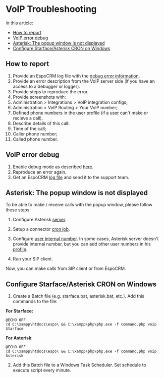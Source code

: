 # VoIP Troubleshooting

In this article:

* [How to report](#how-to-report)
* [VoIP error debug](#voip-error-debug)
* [Asterisk: The popup window is not displayed](#asterisk-the-popup-window-is-not-displayed)
* [Configure Starface/Asterisk CRON on Windows](#configure-starfaceasterisk-cron-on-windows)

## How to report

1. Provide an EspoCRM log file with the [debug error information](#voip-error-debug).
2. Provide an error description from the VoIP server side (if you have an access to a debugger or logger).
3. Provide steps to reproduce the error.
4. Provide screenshots with:
  1. Administration > Integrations > VoIP integration configs;
  2. Administration > VoIP Routing > Your VoIP number;
  3. Defined phone numbers in the user profile (if a user can't make or recieve a call).
5. Describe details of this call:
  1. Time of the call;
  2. Caller phone number;
  3. Called phone number.

## VoIP error debug

1. Enable debug mode as described [here](https://docs.espocrm.com/administration/troubleshooting/#enabling-debug-mode-for-a-logger).
2. Reproduce an error again.
3. Get an EspoCRM [log file](https://docs.espocrm.com/administration/troubleshooting/#check-logs) and send it to the support team.

## Asterisk: The popup window is not displayed

To be able to make / receive calls with the popup window, please follow these steps:

1. Configure Asterisk [server](https://www.espocrm.com/features/asterisk-integration-setup/#setup).

2. Setup a connector [cron job](https://www.espocrm.com/features/asterisk-integration-setup/#cron).

3. Configure [user internal number](https://www.espocrm.com/features/asterisk-integration-setup/#user-setup). In some cases, Asterisk server doesn't provide internal number, but you can add other user numbers in his [profile](https://www.espocrm.com/features/asterisk-integration-setup/#additional-phone-numbers).

4. Run your SIP client.

Now, you can make calls from SIP client or from EspoCRM.

## Configure Starface/Asterisk CRON on Windows

1. Create a Batch file (e.g. starface.bat, asterisk.bat, etc.). Add this commands to the file:

**For Starface:**
```
@ECHO OFF
cd C:\xampp\htdocs\espo\ && C:\xampp\php\php.exe -f command.php voip Starface
```
**For Asterisk**:
```
@ECHO OFF
cd C:\xampp\htdocs\espo\ && C:\xampp\php\php.exe -f command.php voip Asterisk
```
2. Add this Batch file to a Windows Task Scheduler. Set schedule to execute script every minute.